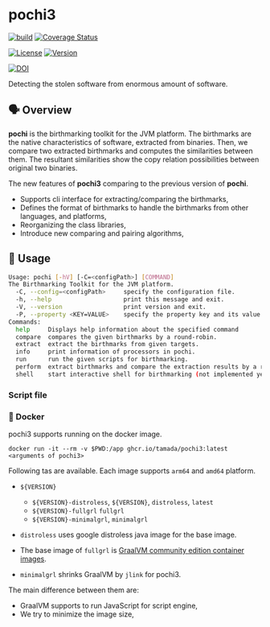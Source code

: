 # pochi3

[![build](https://github.com/tamada/pochi3/actions/workflows/build.yaml/badge.svg)](https://github.com/tamada/pochi3/actions/workflows/build.yaml)
[![Coverage Status](https://coveralls.io/repos/github/tamada/pochi3/badge.svg?branch=main)](https://coveralls.io/github/tamada/pochi3?branch=main)

[![License](https://img.shields.io/badge/License-Apache%202.0-green.svg)](https://github.com/tamada/pochi3/blob/main/LICENSE)
[![Version](https://img.shields.io/badge/Version-v${VERSION_DH}-green.svg)](https://github.com/tamada/pochi3/releases/tag/v${VERSION})

[![DOI](https://zenodo.org/badge/499123744.svg)](https://zenodo.org/badge/latestdoi/499123744)

Detecting the stolen software from enormous amount of software.

## :speaking_head: Overview

**pochi** is the birthmarking toolkit for the JVM platform.
The birthmarks are the native characteristics of software, extracted from binaries.
Then, we compare two extracted birthmarks and computes the similarities between them.
The resultant similarities show the copy relation possibilities between original two binaries.

The new features of **pochi3** comparing to the previous version of **pochi**.

* Supports cli interface for extracting/comparing the birthmarks,
* Defines the format of birthmarks to handle the birthmarks from other languages, and platforms,
* Reorganizing the class libraries,
* Introduce new comparing and pairing algorithms, 

## :runner: Usage

```sh
Usage: pochi [-hV] [-C=<configPath>] [COMMAND]
The Birthmarking Toolkit for the JVM platform.
  -C, --config=<configPath>     specify the configuration file.
  -h, --help                    print this message and exit.
  -V, --version                 print version and exit.
  -P, --property <KEY=VALUE>    specify the property key and its value.
Commands:
  help     Displays help information about the specified command
  compare  compares the given birthmarks by a round-robin.
  extract  extract the birthmarks from given targets.
  info     print information of processors in pochi.
  run      run the given scripts for birthmarking.
  perform  extract birthmarks and compare the extraction results by a round-robin.
  shell    start interactive shell for birthmarking (not implemented yet).
```

### Script file

### :whale: Docker

pochi3 supports running on the docker image.

```shell
docker run -it --rm -v $PWD:/app ghcr.io/tamada/pochi3:latest <arguments of pochi3>
```

Following tas are available.
Each image supports `arm64` and `amd64` platform.

* `${VERSION}`
  * `${VERSION}-distroless`, `${VERSION}`, `distroless`, `latest`
  * `${VERSION}-fullgrl` `fullgrl`
  * `${VERSION}-minimalgrl`, `minimalgrl`

* `distroless` uses google distroless java image for the base image.
* The base image of `fullgrl` is [GraalVM community edition container images](https://github.com/graalvm/container).
* `minimalgrl` shrinks GraalVM by `jlink` for pochi3.

The main difference between them are:
* GraalVM supports to run JavaScript for script engine,
* We try to minimize the image size,

